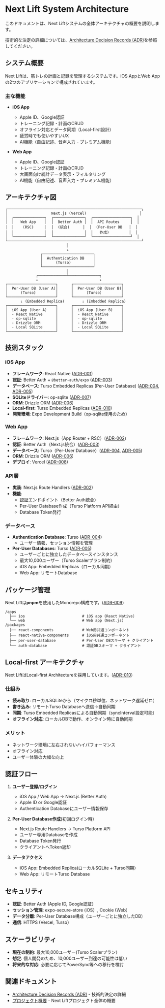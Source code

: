 # Next Lift System Architecture

このドキュメントは、Next Liftシステムの全体アーキテクチャの概要を説明します。

技術的な決定の詳細については、[Architecture Decision Records (ADR)](./architecture-decision-record/README.md)を参照してください。

## システム概要

Next Liftは、筋トレの計画と記録を管理するシステムです。iOS AppとWeb Appの2つのアプリケーションで構成されています。

### 主な機能

- **iOS App**
  - Apple ID、Google認証
  - トレーニング記録・計画のCRUD
  - オフライン対応とデータ同期（Local-first設計）
  - 疲労時でも使いやすいUX
  - AI機能（自由記述、音声入力 - プレミアム機能）

- **Web App**
  - Apple ID、Google認証
  - トレーニング記録・計画のCRUD
  - 大画面向け統計データ表示・フィルタリング
  - AI機能（自由記述、音声入力 - プレミアム機能）

## アーキテクチャ図

```text
┌─────────────────────────────────────────────────────────────┐
│                    Next.js (Vercel)                        │
│  ┌──────────────┐  ┌──────────────┐  ┌─────────────────┐  │
│  │   Web App    │  │  Better Auth │  │  API Routes     │  │
│  │    (RSC)     │  │  (統合)      │  │  (Per-User DB   │  │
│  │              │  │              │  │   作成)         │  │
│  └──────────────┘  └──────────────┘  └─────────────────┘  │
└─────────────────────────────────────────────────────────────┘
                            │
                            ↓
                ┌───────────────────────┐
                │  Authentication DB    │
                │      (Turso)          │
                └───────────────────────┘
                            │
              ┌─────────────┴──────────────┐
              ↓                            ↓
┌──────────────────────┐      ┌──────────────────────┐
│  Per-User DB (User A)│      │  Per-User DB (User B)│
│      (Turso)         │      │      (Turso)         │
└──────────────────────┘      └──────────────────────┘
       ↓ (Embedded Replica)        ↓ (Embedded Replica)
┌──────────────────────┐      ┌──────────────────────┐
│  iOS App (User A)    │      │  iOS App (User B)    │
│  - React Native      │      │  - React Native      │
│  - op-sqlite         │      │  - op-sqlite         │
│  - Drizzle ORM       │      │  - Drizzle ORM       │
│  - Local SQLite      │      │  - Local SQLite      │
└──────────────────────┘      └──────────────────────┘
```

## 技術スタック

### iOS App

- **フレームワーク**: React Native ([ADR-001](./architecture-decision-record/001-react-native-for-ios.md))
- **認証**: Better Auth + `@better-auth/expo` ([ADR-003](./architecture-decision-record/003-better-auth.md))
- **データベース**: Turso Embedded Replicas (Per-User Database) ([ADR-004](./architecture-decision-record/004-turso-database.md), [ADR-005](./architecture-decision-record/005-per-user-database-architecture.md))
- **SQLiteドライバー**: op-sqlite ([ADR-007](./architecture-decision-record/007-op-sqlite-for-ios.md))
- **ORM**: Drizzle ORM ([ADR-006](./architecture-decision-record/006-drizzle-orm.md))
- **Local-first**: Turso Embedded Replicas ([ADR-010](./architecture-decision-record/010-local-first-architecture.md))
- **開発環境**: Expo Development Build（op-sqlite使用のため）

### Web App

- **フレームワーク**: Next.js（App Router + RSC）([ADR-002](./architecture-decision-record/002-nextjs-for-web-and-api.md))
- **認証**: Better Auth（Next.js統合）([ADR-003](./architecture-decision-record/003-better-auth.md))
- **データベース**: Turso（Per-User Database）([ADR-004](./architecture-decision-record/004-turso-database.md), [ADR-005](./architecture-decision-record/005-per-user-database-architecture.md))
- **ORM**: Drizzle ORM ([ADR-006](./architecture-decision-record/006-drizzle-orm.md))
- **デプロイ**: Vercel ([ADR-008](./architecture-decision-record/008-vercel-deployment.md))

### API層

- **実装**: Next.js Route Handlers ([ADR-002](./architecture-decision-record/002-nextjs-for-web-and-api.md))
- **機能**:
  - 認証エンドポイント（Better Auth統合）
  - Per-User Database作成（Turso Platform API経由）
  - Database Token発行

### データベース

- **Authentication Database**: Turso ([ADR-004](./architecture-decision-record/004-turso-database.md))
  - ユーザー情報、セッション情報を管理
- **Per-User Databases**: Turso ([ADR-005](./architecture-decision-record/005-per-user-database-architecture.md))
  - ユーザーごとに独立したデータベースインスタンス
  - 最大10,000ユーザー（Turso Scalerプラン制約）
  - iOS App: Embedded Replicas（ローカル同期）
  - Web App: リモートDatabase

## パッケージ管理

Next Liftは**pnpm**を使用したMonorepo構成です。([ADR-009](./architecture-decision-record/009-pnpm-monorepo.md))

```text
/apps
  ├── ios                          # iOS app (React Native)
  └── web                          # Web app (Next.js)
/packages
  ├── react-components             # Web用共通コンポーネント
  ├── react-native-components      # iOS用共通コンポーネント
  ├── per-user-database            # Per-User DBスキーマ + クライアント
  └── auth-database                # 認証DBスキーマ + クライアント
```

## Local-first アーキテクチャ

Next LiftはLocal-first Architectureを採用しています。([ADR-010](./architecture-decision-record/010-local-first-architecture.md))

### 仕組み

- **読み取り**: ローカルSQLiteから（マイクロ秒単位、ネットワーク遅延ゼロ）
- **書き込み**: リモートTurso Databaseへ送信→自動同期
- **同期**: Turso Embedded Replicasによる自動同期（syncInterval設定可能）
- **オフライン対応**: ローカルDBで動作、オンライン時に自動同期

### メリット

- ネットワーク環境に左右されないハイパフォーマンス
- オフライン対応
- ユーザー体験の大幅な向上

## 認証フロー

1. **ユーザー登録/ログイン**
   - iOS App / Web App → Next.js (Better Auth)
   - Apple ID or Google認証
   - Authentication Databaseにユーザー情報保存

2. **Per-User Database作成**(初回ログイン時）
   - Next.js Route Handlers → Turso Platform API
   - ユーザー専用Databaseを作成
   - Database Token発行
   - クライアントへToken返却

3. **データアクセス**
   - iOS App: Embedded Replica(ローカルSQLite + Turso同期）
   - Web App: リモートTurso Database

## セキュリティ

- **認証**: Better Auth (Apple ID, Google認証）
- **セッション管理**: expo-secure-store (iOS）, Cookie (Web）
- **データ分離**: Per-User Database構成（ユーザーごとに独立したDB）
- **通信**: HTTPS (Vercel, Turso）

## スケーラビリティ

- **現在の制約**: 最大10,000ユーザー(Turso Scalerプラン）
- **想定**: 個人開発のため、10,000ユーザー到達の可能性は低い
- **将来的な対応**: 必要に応じてPowerSync等への移行を検討

## 関連ドキュメント

- [Architecture Decision Records (ADR)](./architecture-decision-record/README.md) - 技術的決定の詳細
- [プロジェクト概要](./project.md) - Next Liftプロジェクト全体の概要
